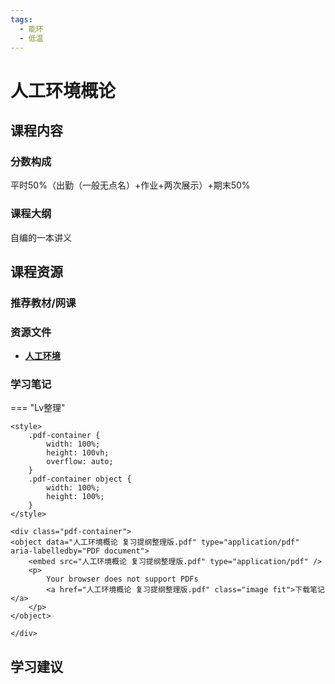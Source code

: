 ```yaml
---
tags:
  - 能环
  - 低温
---
```


# 人工环境概论

## 课程内容

### 分数构成

平时50%（出勤（一般无点名）+作业+两次展示）+期末50%

### 课程大纲

自编的一本讲义


## 课程资源

### 推荐教材/网课

### 资源文件

- [**人工环境**](https://pan.baidu.com/s/1SBn5bl-ycBjTzxYxLhLORA?pwd=gp56)

### 学习笔记

=== "Lv整理"

    <style>
        .pdf-container {
            width: 100%;
            height: 100vh;
            overflow: auto;
        }
        .pdf-container object {
            width: 100%;
            height: 100%;
        }
    </style>

    <div class="pdf-container">
    <object data="人工环境概论 复习提纲整理版.pdf" type="application/pdf" aria-labelledby="PDF document">
        <embed src="人工环境概论 复习提纲整理版.pdf" type="application/pdf" />
        <p>
            Your browser does not support PDFs
            <a href="人工环境概论 复习提纲整理版.pdf" class="image fit">下载笔记</a>
        </p>
    </object>

    </div>


## 学习建议







